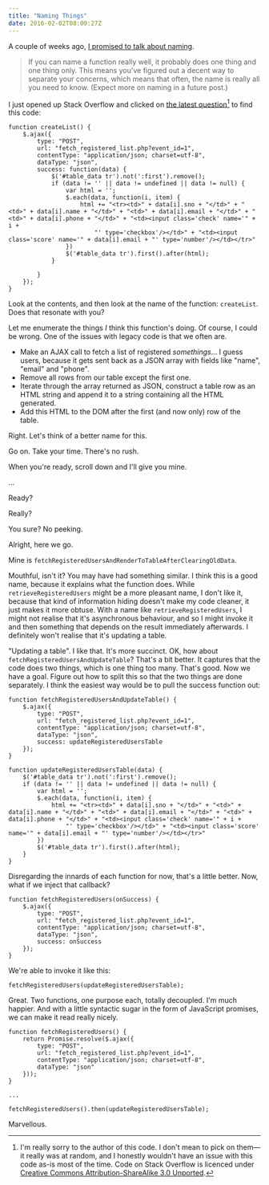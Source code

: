 ```yaml
---
title: "Naming Things"
date: 2016-02-02T08:00:27Z
---
```


A couple of weeks ago, [I promised to talk about naming][Slash Slash Massive Hack].

> If you can name a function really well, it probably does one thing and one thing only. This means you've figured out a decent way to separate your concerns, which means that often, the name is really all you need to know. (Expect more on naming in a future post.)

I just opened up Stack Overflow and clicked on [the latest question][Stack Overflow Question #35119755][^1] to find this code:

    function createList() {
        $.ajax({
            type: "POST",
            url: "fetch_registered_list.php?event_id=1",
            contentType: "application/json; charset=utf-8",
            dataType: "json",
            success: function(data) {
                $('#table_data tr').not(':first').remove();
                if (data != '' || data != undefined || data != null) {
                    var html = '';
                    $.each(data, function(i, item) {
                        html += "<tr><td>" + data[i].sno + "</td>" + "<td>" + data[i].name + "</td>" + "<td>" + data[i].email + "</td>" + "<td>" + data[i].phone + "</td>" + "<td><input class='check' name='" + i +
                            "' type='checkbox'/></td>" + "<td><input class='score' name='" + data[i].email + "' type='number'/></td></tr>"
                    })
                    $('#table_data tr').first().after(html);
                }

            }
        });
    }

Look at the contents, and then look at the name of the function: `createList`. Does that resonate with you?

Let me enumerate the things *I* think this function's doing. Of course, I could be wrong. One of the issues with legacy code is that we often are.

  * Make an AJAX call to fetch a list of registered *somethings*… I guess users, because it gets sent back as a JSON array with fields like "name", "email" and "phone".
  * Remove all rows from our table except the first one.
  * Iterate through the array returned as JSON, construct a table row as an HTML string and append it to a string containing all the HTML generated.
  * Add this HTML to the DOM after the first (and now only) row of the table.

Right. Let's think of a better name for this.

Go on. Take your time. There's no rush.

When you're ready, scroll down and I'll give you mine.

...

Ready?

Really?

You sure? No peeking.

Alright, here we go.

Mine is `fetchRegisteredUsersAndRenderToTableAfterClearingOldData`.

Mouthful, isn't it? You may have had something similar. I think this is a good name, because it explains what the function does. While `retrieveRegisteredUsers` might be a more pleasant name, I don't like it, because that kind of information hiding doesn't make my code cleaner, it just makes it more obtuse. With a name like `retrieveRegisteredUsers`, I might not realise that it's asynchronous behaviour, and so I might invoke it and then something that depends on the result immediately afterwards. I definitely won't realise that it's updating a table.

"Updating a table". I like that. It's more succinct. OK, how about `fetchRegisteredUsersAndUpdateTable`? That's a bit better. It captures that the code does two things, which is one thing too many. That's good. Now we have a goal. Figure out how to split this so that the two things are done separately. I think the easiest way would be to pull the success function out:

    function fetchRegisteredUsersAndUpdateTable() {
        $.ajax({
            type: "POST",
            url: "fetch_registered_list.php?event_id=1",
            contentType: "application/json; charset=utf-8",
            dataType: "json",
            success: updateRegisteredUsersTable
        });
    }

    function updateRegisteredUsersTable(data) {
        $('#table_data tr').not(':first').remove();
        if (data != '' || data != undefined || data != null) {
            var html = '';
            $.each(data, function(i, item) {
                html += "<tr><td>" + data[i].sno + "</td>" + "<td>" + data[i].name + "</td>" + "<td>" + data[i].email + "</td>" + "<td>" + data[i].phone + "</td>" + "<td><input class='check' name='" + i +
                    "' type='checkbox'/></td>" + "<td><input class='score' name='" + data[i].email + "' type='number'/></td></tr>"
            })
            $('#table_data tr').first().after(html);
        }
    }

Disregarding the innards of each function for now, that's a little better. Now, what if we inject that callback?

    function fetchRegisteredUsers(onSuccess) {
        $.ajax({
            type: "POST",
            url: "fetch_registered_list.php?event_id=1",
            contentType: "application/json; charset=utf-8",
            dataType: "json",
            success: onSuccess
        });
    }

We're able to invoke it like this:

    fetchRegisteredUsers(updateRegisteredUsersTable);

Great. Two functions, one purpose each, totally decoupled. I'm much happier. And with a little syntactic sugar in the form of JavaScript promises, we can make it read really nicely.

    function fetchRegisteredUsers() {
        return Promise.resolve($.ajax({
            type: "POST",
            url: "fetch_registered_list.php?event_id=1",
            contentType: "application/json; charset=utf-8",
            dataType: "json"
        }));
    }

    ...

    fetchRegisteredUsers().then(updateRegisteredUsersTable);

Marvellous.

[^1]: I'm really sorry to the author of this code. I don't mean to pick on them—it really was at random, and I honestly wouldn't have an issue with this code as-is most of the time. Code on Stack Overflow is licenced under [Creative Commons Attribution-ShareAlike 3.0 Unported][].

[Slash Slash Massive Hack]: http://monospacedmonologues.com/post/137738860257/slash-slash-massive-hack
[Stack Overflow Question #35119755]: https://stackoverflow.com/questions/35119755/checkboxes-and-number-fields-set-by-jquery-appear-for-a-split-second-then-sudde
[Creative Commons Attribution-ShareAlike 3.0 Unported]: https://creativecommons.org/licenses/by-sa/3.0/
